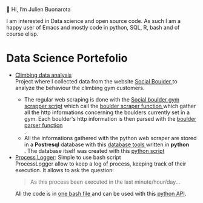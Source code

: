 👋 Hi, I’m Julien Buonarota 

  I am interested in Data science and open source code.
  As such I am a happy user of Emacs and mostly code in python, SQL, R, bash and of course elisp.
  
  
  # Data Science Portefolio
  <ul>
  
  <li> <a href="https://github.com/JulienBuonarota/Climbing_data">
	    Climbing data analysis <a> </li> Project where I collected
	    data from the website <a href="https://www.sboulder.com/">
	    Social Boulder </a> to analyze the behaviour the climbing gym
	    customers.  <ul> <li> The regular web scraping is done with
	    the <a
	    href="https://github.com/JulienBuonarota/Climbing_data/blob/master/script_social_boulder_gym_scraper.py">
	    Social boulder gym scrapper script</a> which call the <a
	    href="https://github.com/JulienBuonarota/Climbing_data/blob/master/tool_gym_scraper.py">
	    boulder scraper function </a> which gather all the http
	    informations concerning the boulders currently set in a
	    gym. Each boulder's http information is then parsed with the
	    <a
	    href="https://github.com/JulienBuonarota/Climbing_data/blob/master/tool_boulder_parser.py">
	    boulder parser function</a></li>.
		<li>All the informations gathered with the python web scraper are stored in a <b>Postresql</b>
	    database with this <a
	    href="https://github.com/JulienBuonarota/Climbing_data/blob/master/tool_DB.py">
	     database tools </a> written in <b>python</b></li>. The database itself was created with this <a href="https://github.com/JulienBuonarota/Climbing_data/blob/master/script_table_creation.py"> python script</a> </ul>
		
  <li> <a href="https://github.com/JulienBuonarota/ProcessLogger">Process Logger</a>: Simple to use bash script</li>
        ProcessLogger allow to keep a log of process, keeping track of their execution.
        It allows to ask the question:
        <blockquote>
         As this process been executed in the last minute/hour/day...
         </blockquote>
		  
 All the code is in <a href="https://github.com/JulienBuonarota/ProcessLogger/blob/main/processLogger.sh"> one bash file </a> and can be used with this <a href="https://github.com/JulienBuonarota/ProcessLogger/blob/main/processLogger.py"> python API</a>.



</ul>


